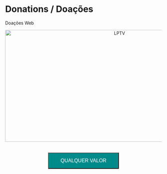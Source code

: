 # Donations / Doações
Doações Web

<html>
   </head>
<style>
.button { background-color: #008B8B; /*Verde*/
/* border: 1px solid #000; */
color: white;
padding: 15px 38px;
text-align: center;
text-decoration: none;
display: inline-block;
font-size: 16px;
margin: 4px 2px;
cursor: pointer;
border-radius: 10px rgba(0,0,0,0.5);
 }
</style>

   <body>
<p align="center"><img src="https://raw.githubusercontent.com/GamerCleanVic/donations/gh-pages/LPTV.jpeg" alt="LPTV" height="360" width="720"/><br /><br />

<p align="center"><a href="https://www.mercadopago.com/mlb/debits/new?preapproval_plan_id=e4cc02dbf23040a099d5d85058e9c729"><button class="button">QUALQUER VALOR</button></a>
   
   </body>
   </html>
